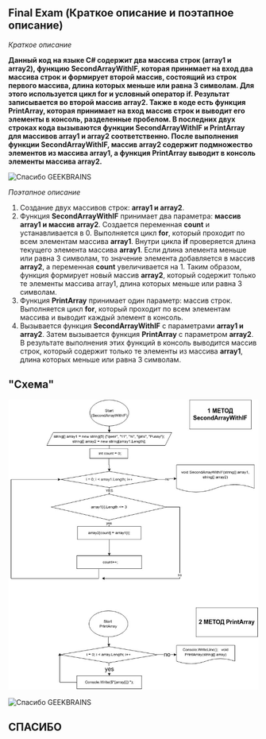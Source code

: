 ## Final Exam (Краткое описание и поэтапное описание)

_Краткое описание_

__Данный код на языке C# содержит два массива строк (array1 и array2), функцию SecondArrayWithIF, которая принимает на вход два массива строк и формирует второй массив, состоящий из строк первого массива, длина которых меньше или равна 3 символам. Для этого используется цикл for и условный оператор if. Результат записывается во второй массив array2.
Также в коде есть функция PrintArray, которая принимает на вход массив строк и выводит его элементы в консоль, разделенные пробелом.
В последних двух строках кода вызываются функции SecondArrayWithIF и PrintArray для массивов array1 и array2 соответственно. После выполнения функции SecondArrayWithIF, массив array2 содержит подмножество элементов из массива array1, а функция PrintArray выводит в консоль элементы массива array2.__

![Спасибо GEEKBRAINS](https://encrypted-tbn0.gstatic.com/images?q=tbn:ANd9GcSm9xHQnhGHivd6Y05g_ULqE6nSXgij9yNhhQ&usqp=CAU "Спасибо GEEKBRAINS")

_Поэтапное описание_
1. Создание двух массивов строк: __array1 и array2__.
2. Функция __SecondArrayWithIF__ принимает два параметра: __массив array1 и массив array2__. Создается переменная __count__ и устанавливается в 0. Выполняется цикл __for__, который проходит по всем элементам массива __array1__. Внутри цикла __if__ проверяется длина текущего элемента массива __array1__. Если длина элемента меньше или равна 3 символам, то значение элемента добавляется в массив __array2__, а переменная __count__ увеличивается на 1. Таким образом, функция формирует новый массив __array2__, который содержит только те элементы массива array1, длина которых меньше или равна 3 символам.
3. Функция __PrintArray__ принимает один параметр: массив строк. Выполняется цикл __for__, который проходит по всем элементам массива и выводит каждый элемент в консоль.
4. Вызывается функция __SecondArrayWithIF__ с параметрами __array1 и array2__. Затем вызывается функция __PrintArray__ с параметром __array2__. В результате выполнения этих функций в консоль выводится массив строк, который содержит только те элементы из массива __array1__, длина которых меньше или равна 3 символам.

## "Схема"
![Схема с двумя методами кода](/Blocks2.jpg "Схема с двумя методами кода")

![Спасибо GEEKBRAINS](https://3dnews.ru/assets/external/illustrations/2016/06/01/933952/image001.png "Спасибо GEEKBRAINS")

## __СПАСИБО__